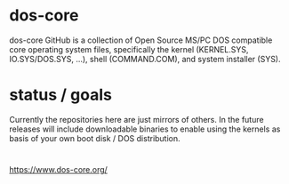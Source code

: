# dos-core
dos-core GitHub is a collection of Open Source MS/PC DOS compatible core operating system files, specifically the kernel (KERNEL.SYS, IO.SYS/DOS.SYS, ...), shell (COMMAND.COM), and system installer (SYS).  

# status / goals
Currently the repositories here are just mirrors of others.  In the future releases will include downloadable binaries to enable using the kernels as basis of your own boot disk / DOS distribution.

#
https://www.dos-core.org/
